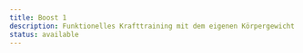 ```yaml
---
title: Boost 1
description: Funktionelles Krafttraining mit dem eigenen Körpergewicht
status: available
---
```

